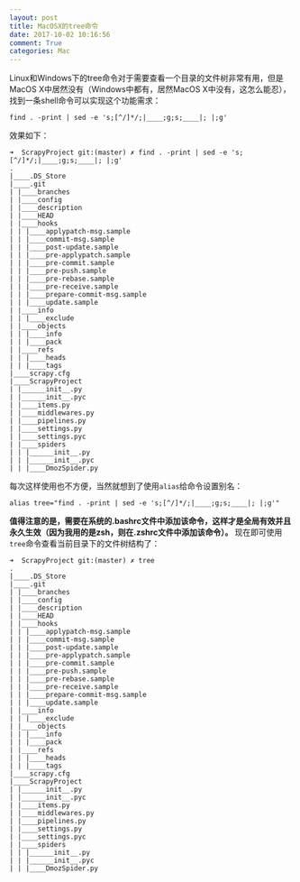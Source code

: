 ```yaml
---
layout: post
title: MacOSX的tree命令
date: 2017-10-02 10:16:56
comment: True
categories: Mac
---
```


Linux和Windows下的tree命令对于需要查看一个目录的文件树非常有用，但是MacOS X中居然没有（Windows中都有，居然MacOS X中没有，这怎么能忍），找到一条shell命令可以实现这个功能需求：

```shell
find . -print | sed -e 's;[^/]*/;|____;g;s;____|; |;g'
```
效果如下：

```shell
➜  ScrapyProject git:(master) ✗ find . -print | sed -e 's;[^/]*/;|____;g;s;____|; |;g'
.
|____.DS_Store
|____.git
| |____branches
| |____config
| |____description
| |____HEAD
| |____hooks
| | |____applypatch-msg.sample
| | |____commit-msg.sample
| | |____post-update.sample
| | |____pre-applypatch.sample
| | |____pre-commit.sample
| | |____pre-push.sample
| | |____pre-rebase.sample
| | |____pre-receive.sample
| | |____prepare-commit-msg.sample
| | |____update.sample
| |____info
| | |____exclude
| |____objects
| | |____info
| | |____pack
| |____refs
| | |____heads
| | |____tags
|____scrapy.cfg
|____ScrapyProject
| |______init__.py
| |______init__.pyc
| |____items.py
| |____middlewares.py
| |____pipelines.py
| |____settings.py
| |____settings.pyc
| |____spiders
| | |______init__.py
| | |______init__.pyc
| | |____DmozSpider.py
```
每次这样使用也不方便，当然就想到了使用`alias`给命令设置别名：

```shell
alias tree="find . -print | sed -e 's;[^/]*/;|____;g;s;____|; |;g'"
```
**值得注意的是，需要在系统的.bashrc文件中添加该命令，这样才是全局有效并且永久生效（因为我用的是zsh，则在.zshrc文件中添加该命令）。**
现在即可使用`tree`命令查看当前目录下的文件树结构了：
```shell
➜  ScrapyProject git:(master) ✗ tree
.
|____.DS_Store
|____.git
| |____branches
| |____config
| |____description
| |____HEAD
| |____hooks
| | |____applypatch-msg.sample
| | |____commit-msg.sample
| | |____post-update.sample
| | |____pre-applypatch.sample
| | |____pre-commit.sample
| | |____pre-push.sample
| | |____pre-rebase.sample
| | |____pre-receive.sample
| | |____prepare-commit-msg.sample
| | |____update.sample
| |____info
| | |____exclude
| |____objects
| | |____info
| | |____pack
| |____refs
| | |____heads
| | |____tags
|____scrapy.cfg
|____ScrapyProject
| |______init__.py
| |______init__.pyc
| |____items.py
| |____middlewares.py
| |____pipelines.py
| |____settings.py
| |____settings.pyc
| |____spiders
| | |______init__.py
| | |______init__.pyc
| | |____DmozSpider.py
```